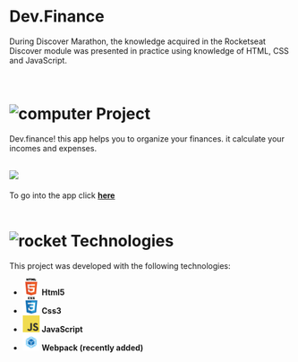 # <strong>Dev.Finance</strong>

<p>During Discover Marathon, the knowledge acquired in the Rocketseat Discover module was presented in practice using knowledge of HTML, CSS and JavaScript.</p>
<br>

# <img class="emoji" alt="computer" height="30" width="30" src="https://github.githubassets.com/images/icons/emoji/unicode/1f4bb.png"> Project

<p>Dev.finance! this app helps you to organize your finances. it calculate your incomes and expenses.</p>
<br>
<img src="./assets/Readme.gif" style="max-width:900px;">
<br>

   <br>
   <div style="width: 100vw;">
   <span>To go into the app click</span>
    <a href="https://wesleyfinance.netlify.app/"><b>here</b></a>
   </div>
    <br>

# <img class="emoji" alt="rocket" height="30" width="30" src="https://github.githubassets.com/images/icons/emoji/unicode/1f680.png"> Technologies <br>
<p>This project was developed with the following technologies:</p>

- <img height="30" src="https://raw.githubusercontent.com/github/explore/80688e429a7d4ef2fca1e82350fe8e3517d3494d/topics/html/html.png"> **Html5**
- <img height="30" src="https://raw.githubusercontent.com/github/explore/80688e429a7d4ef2fca1e82350fe8e3517d3494d/topics/css/css.png"> **Css3**
- <img height="30" src="https://raw.githubusercontent.com/github/explore/80688e429a7d4ef2fca1e82350fe8e3517d3494d/topics/javascript/javascript.png">  **JavaScript**
- <img height="30" src="https://raw.githubusercontent.com/github/explore/80688e429a7d4ef2fca1e82350fe8e3517d3494d/topics/webpack/webpack.png">  **Webpack (recently added)**
